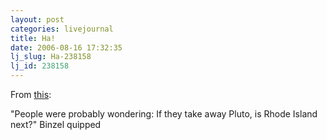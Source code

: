 ```yaml
---
layout: post
categories: livejournal
title: Ha!
date: 2006-08-16 17:32:35
lj_slug: Ha-238158
lj_id: 238158
---
```

From [this](http://www.wired.com/news/technology/space/0,71605-0.html):  



"People were probably wondering: If they take away Pluto, is Rhode Island next?" Binzel quipped
